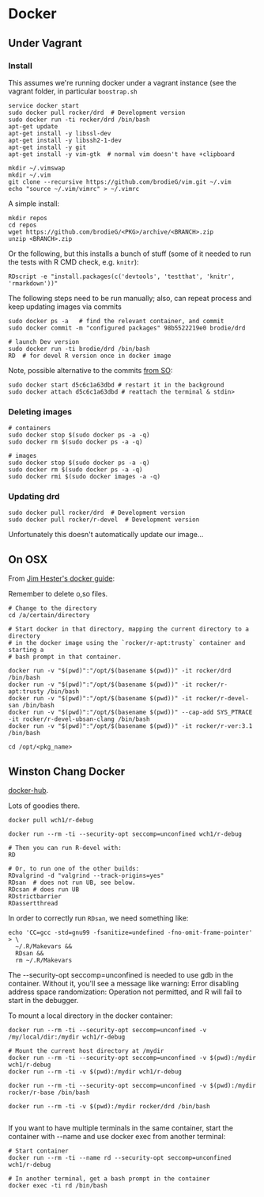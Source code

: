 # Docker

## Under Vagrant

### Install

This assumes we're running docker under a vagrant instance (see the vagrant
folder, in particular `boostrap.sh`

```
service docker start
sudo docker pull rocker/drd  # Development version
sudo docker run -ti rocker/drd /bin/bash
apt-get update
apt-get install -y libssl-dev
apt-get install -y libssh2-1-dev
apt-get install -y git
apt-get install -y vim-gtk  # normal vim doesn't have +clipboard

mkdir ~/.vimswap
mkdir ~/.vim
git clone --recursive https://github.com/brodieG/vim.git ~/.vim
echo "source ~/.vim/vimrc" > ~/.vimrc

```
A simple install:
```
mkdir repos
cd repos
wget https://github.com/brodieG/<PKG>/archive/<BRANCH>.zip
unzip <BRANCH>.zip
```

Or the following, but this installs a bunch of stuff (some of it needed to run
the tests with R CMD check, e.g. `knitr`):

```
RDscript -e "install.packages(c('devtools', 'testthat', 'knitr', 'rmarkdown'))"
```

The following steps need to be run manually; also, can repeat process and
keep updating images via commits

```
sudo docker ps -a   # find the relevant container, and commit
sudo docker commit -m "configured packages" 98b5522219e0 brodie/drd

# launch Dev version
sudo docker run -ti brodie/drd /bin/bash
RD  # for devel R version once in docker image
```

Note, possible alternative to the commits [from SO](https://stackoverflow.com/a/19616598/2725969):

```
sudo docker start d5c6c1a63dbd # restart it in the background
sudo docker attach d5c6c1a63dbd # reattach the terminal & stdin>
```

### Deleting images

```
# containers
sudo docker stop $(sudo docker ps -a -q)
sudo docker rm $(sudo docker ps -a -q)

# images
sudo docker stop $(sudo docker ps -a -q)
sudo docker rm $(sudo docker ps -a -q)
sudo docker rmi $(sudo docker images -a -q)
```

### Updating drd

```
sudo docker pull rocker/drd  # Development version
sudo docker pull rocker/r-devel  # Development version
```

Unfortunately this doesn't automatically update our image...

## On OSX

From [Jim Hester's docker guide](http://www.jimhester.com/2017/10/13/docker/):

Remember to delete o,so files.

```
# Change to the directory
cd /a/certain/directory

# Start docker in that directory, mapping the current directory to a directory
# in the docker image using the `rocker/r-apt:trusty` container and starting a
# bash prompt in that container.

docker run -v "$(pwd)":"/opt/$(basename $(pwd))" -it rocker/drd /bin/bash
docker run -v "$(pwd)":"/opt/$(basename $(pwd))" -it rocker/r-apt:trusty /bin/bash
docker run -v "$(pwd)":"/opt/$(basename $(pwd))" -it rocker/r-devel-san /bin/bash
docker run -v "$(pwd)":"/opt/$(basename $(pwd))" --cap-add SYS_PTRACE -it rocker/r-devel-ubsan-clang /bin/bash
docker run -v "$(pwd)":"/opt/$(basename $(pwd))" -it rocker/r-ver:3.1 /bin/bash

cd /opt/<pkg_name>

```

## Winston Chang Docker

[docker-hub](https://hub.docker.com/r/wch1/r-debug/).

Lots of goodies there.

```
docker pull wch1/r-debug

docker run --rm -ti --security-opt seccomp=unconfined wch1/r-debug

# Then you can run R-devel with:
RD

# Or, to run one of the other builds:
RDvalgrind -d "valgrind --track-origins=yes"
RDsan  # does not run UB, see below.
RDcsan # does run UB
RDstrictbarrier
RDassertthread
```

In order to correctly run `RDsan`, we need something like:

```
echo 'CC=gcc -std=gnu99 -fsanitize=undefined -fno-omit-frame-pointer' > \
  ~/.R/Makevars &&
  RDsan &&
  rm ~/.R/Makevars
```

The --security-opt seccomp=unconfined is needed to use gdb in the container. Without it, you'll see a message like warning: Error disabling address space randomization: Operation not permitted, and R will fail to start in the debugger.

To mount a local directory in the docker container:

```
docker run --rm -ti --security-opt seccomp=unconfined -v /my/local/dir:/mydir wch1/r-debug

# Mount the current host directory at /mydir
docker run --rm -ti --security-opt seccomp=unconfined -v $(pwd):/mydir wch1/r-debug
docker run --rm -ti -v $(pwd):/mydir wch1/r-debug

docker run --rm -ti --security-opt seccomp=unconfined -v $(pwd):/mydir rocker/r-base /bin/bash

docker run --rm -ti -v $(pwd):/mydir rocker/drd /bin/bash


```

If you want to have multiple terminals in the same container, start the container with --name and use docker exec from another terminal:

```
# Start container
docker run --rm -ti --name rd --security-opt seccomp=unconfined wch1/r-debug

# In another terminal, get a bash prompt in the container
docker exec -ti rd /bin/bash
```
 
